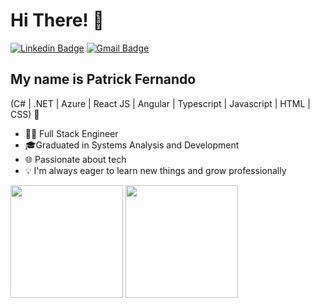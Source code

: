 <h1>Hi There! 👋</h1>

  [![Linkedin Badge](https://img.shields.io/badge/-LinkedIn-0e2647?style=flat-square&logo=Linkedin&logoColor=white&link=https://www.linkedin.com/in/patrickferbrito/)](https://www.linkedin.com/in/patrickferbrito)
[![Gmail Badge](https://img.shields.io/badge/-patrickferdev@gmail.com-0e2647?style=flat-square&logo=Gmail&logoColor=white&link=mailto:patrickferdev@gmail.com)](mailto:patrickferdev@gmail.com)

## My name is Patrick Fernando
(C# | .NET | Azure | React JS | Angular | Typescript | Javascript | HTML | CSS) 🚀
- 👩‍💻 Full Stack Engineer
- 🎓Graduated in Systems Analysis and Development
- 🌐 Passionate about tech
- 💡 I'm always eager to learn new things and grow professionally

<div align="left">
<img height="180em" src="https://github-readme-stats.vercel.app/api?username=patrickfer&show_icons=true&theme=blue_navy&include_all_commits=true&count_private=true"/>
  <img height="180em" src="https://github-readme-stats.vercel.app/api/top-langs/?username=patrickfer&layout=compact&langs_count=7&theme=blue_navy"/>
</div>

